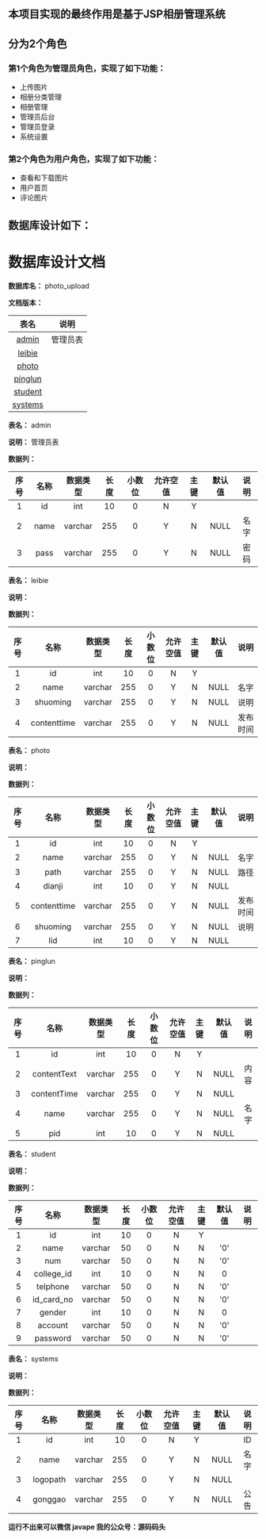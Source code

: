 ## 本项目实现的最终作用是基于JSP相册管理系统
## 分为2个角色
### 第1个角色为管理员角色，实现了如下功能：
 - 上传图片
 - 相册分类管理
 - 相册管理
 - 管理员后台
 - 管理员登录
 - 系统设置
### 第2个角色为用户角色，实现了如下功能：
 - 查看和下载图片
 - 用户首页
 - 评论图片
## 数据库设计如下：
# 数据库设计文档

**数据库名：** photo_upload

**文档版本：** 


| 表名                  | 说明       |
| :---: | :---: |
| [admin](#admin) | 管理员表 |
| [leibie](#leibie) |  |
| [photo](#photo) |  |
| [pinglun](#pinglun) |  |
| [student](#student) |  |
| [systems](#systems) |  |

**表名：** <a id="admin">admin</a>

**说明：** 管理员表

**数据列：**

| 序号 | 名称 | 数据类型 |  长度  | 小数位 | 允许空值 | 主键 | 默认值 | 说明 |
| :---: | :---: | :---: | :---: | :---: | :---: | :---: | :---: | :---: |
|  1   | id |   int   | 10 |   0    |    N     |  Y   |       |   |
|  2   | name |   varchar   | 255 |   0    |    Y     |  N   |   NULL    | 名字  |
|  3   | pass |   varchar   | 255 |   0    |    Y     |  N   |   NULL    | 密码  |

**表名：** <a id="leibie">leibie</a>

**说明：** 

**数据列：**

| 序号 | 名称 | 数据类型 |  长度  | 小数位 | 允许空值 | 主键 | 默认值 | 说明 |
| :---: | :---: | :---: | :---: | :---: | :---: | :---: | :---: | :---: |
|  1   | id |   int   | 10 |   0    |    N     |  Y   |       |   |
|  2   | name |   varchar   | 255 |   0    |    Y     |  N   |   NULL    | 名字  |
|  3   | shuoming |   varchar   | 255 |   0    |    Y     |  N   |   NULL    | 说明  |
|  4   | contenttime |   varchar   | 255 |   0    |    Y     |  N   |   NULL    | 发布时间  |

**表名：** <a id="photo">photo</a>

**说明：** 

**数据列：**

| 序号 | 名称 | 数据类型 |  长度  | 小数位 | 允许空值 | 主键 | 默认值 | 说明 |
| :---: | :---: | :---: | :---: | :---: | :---: | :---: | :---: | :---: |
|  1   | id |   int   | 10 |   0    |    N     |  Y   |       |   |
|  2   | name |   varchar   | 255 |   0    |    Y     |  N   |   NULL    | 名字  |
|  3   | path |   varchar   | 255 |   0    |    Y     |  N   |   NULL    | 路径  |
|  4   | dianji |   int   | 10 |   0    |    Y     |  N   |   NULL    |   |
|  5   | contenttime |   varchar   | 255 |   0    |    Y     |  N   |   NULL    | 发布时间  |
|  6   | shuoming |   varchar   | 255 |   0    |    Y     |  N   |   NULL    | 说明  |
|  7   | lid |   int   | 10 |   0    |    Y     |  N   |   NULL    |   |

**表名：** <a id="pinglun">pinglun</a>

**说明：** 

**数据列：**

| 序号 | 名称 | 数据类型 |  长度  | 小数位 | 允许空值 | 主键 | 默认值 | 说明 |
| :---: | :---: | :---: | :---: | :---: | :---: | :---: | :---: | :---: |
|  1   | id |   int   | 10 |   0    |    N     |  Y   |       |   |
|  2   | contentText |   varchar   | 255 |   0    |    Y     |  N   |   NULL    | 内容  |
|  3   | contentTime |   varchar   | 255 |   0    |    Y     |  N   |   NULL    |   |
|  4   | name |   varchar   | 255 |   0    |    Y     |  N   |   NULL    | 名字  |
|  5   | pid |   int   | 10 |   0    |    Y     |  N   |   NULL    |   |

**表名：** <a id="student">student</a>

**说明：** 

**数据列：**

| 序号 | 名称 | 数据类型 |  长度  | 小数位 | 允许空值 | 主键 | 默认值 | 说明 |
| :---: | :---: | :---: | :---: | :---: | :---: | :---: | :---: | :---: |
|  1   | id |   int   | 10 |   0    |    N     |  Y   |       |   |
|  2   | name |   varchar   | 50 |   0    |    N     |  N   |   '0'    |   |
|  3   | num |   varchar   | 50 |   0    |    N     |  N   |   '0'    |   |
|  4   | college_id |   int   | 10 |   0    |    N     |  N   |   0    |   |
|  5   | telphone |   varchar   | 50 |   0    |    N     |  N   |   '0'    |   |
|  6   | id_card_no |   varchar   | 50 |   0    |    N     |  N   |   '0'    |   |
|  7   | gender |   int   | 10 |   0    |    N     |  N   |   0    |   |
|  8   | account |   varchar   | 50 |   0    |    N     |  N   |   '0'    |   |
|  9   | password |   varchar   | 50 |   0    |    N     |  N   |   '0'    |   |

**表名：** <a id="systems">systems</a>

**说明：** 

**数据列：**

| 序号 | 名称 | 数据类型 |  长度  | 小数位 | 允许空值 | 主键 | 默认值 | 说明 |
| :---: | :---: | :---: | :---: | :---: | :---: | :---: | :---: | :---: |
|  1   | id |   int   | 10 |   0    |    N     |  Y   |       | ID  |
|  2   | name |   varchar   | 255 |   0    |    Y     |  N   |   NULL    | 名字  |
|  3   | logopath |   varchar   | 255 |   0    |    Y     |  N   |   NULL    |   |
|  4   | gonggao |   varchar   | 255 |   0    |    Y     |  N   |   NULL    | 公告  |

**运行不出来可以微信 javape 我的公众号：源码码头**
